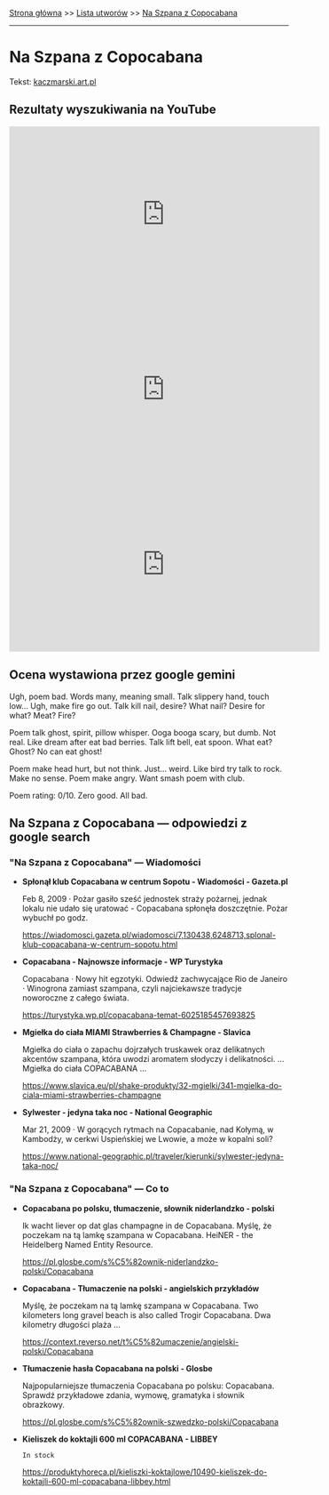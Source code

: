[Strona główna](../index.md) >> [Lista utworów](../list.md) >> [Na Szpana z Copocabana](324.md)

---

# Na Szpana z Copocabana

Tekst: [kaczmarski.art.pl](https://www.kaczmarski.art.pl/tworczosc/wiersze/na-szpana-z-copocabana/)

## Rezultaty wyszukiwania na YouTube

<iframe width="560" height="315" src="https://www.youtube.com/embed/5XCvJgtfXQs?si=IdontcarewhotheIRSsendsImnotpayingtaxes" title="YouTube video player" frameborder="0" allow="accelerometer; autoplay; clipboard-write; encrypted-media; gyroscope; picture-in-picture; web-share" referrerpolicy="strict-origin-when-cross-origin" allowfullscreen></iframe>

<iframe width="560" height="315" src="https://www.youtube.com/embed/KssVd4HRjig?si=IdontcarewhotheIRSsendsImnotpayingtaxes" title="YouTube video player" frameborder="0" allow="accelerometer; autoplay; clipboard-write; encrypted-media; gyroscope; picture-in-picture; web-share" referrerpolicy="strict-origin-when-cross-origin" allowfullscreen></iframe>

<iframe width="560" height="315" src="https://www.youtube.com/embed/3_PaRYzdRj0?si=IdontcarewhotheIRSsendsImnotpayingtaxes" title="YouTube video player" frameborder="0" allow="accelerometer; autoplay; clipboard-write; encrypted-media; gyroscope; picture-in-picture; web-share" referrerpolicy="strict-origin-when-cross-origin" allowfullscreen></iframe>

## Ocena wystawiona przez google gemini

Ugh, poem bad. Words many, meaning small. Talk slippery hand, touch low... Ugh, make fire go out. Talk kill nail, desire? What nail? Desire for what? Meat? Fire? 

Poem talk ghost, spirit, pillow whisper. Ooga booga scary, but dumb. Not real. Like dream after eat bad berries. Talk lift bell, eat spoon. What eat? Ghost? No can eat ghost! 

Poem make head hurt, but not think. Just... weird. Like bird try talk to rock. Make no sense. Poem make angry. Want smash poem with club. 

Poem rating: 0/10. Zero good. All bad.


## Na Szpana z Copocabana — odpowiedzi z google search

### "Na Szpana z Copocabana" — Wiadomości

- **Spłonął klub Copacabana w centrum Sopotu - Wiadomości - Gazeta.pl**

    Feb 8, 2009  ·  Pożar gasiło sześć jednostek straży pożarnej, jednak lokalu nie udało się uratować - Copacabana spłonęła doszczętnie. Pożar wybuchł po godz. 

   <https://wiadomosci.gazeta.pl/wiadomosci/7,130438,6248713,splonal-klub-copacabana-w-centrum-sopotu.html>
- **Copacabana - Najnowsze informacje - WP Turystyka**

    Copacabana · Nowy hit egzotyki. Odwiedź zachwycające Rio de Janeiro · Winogrona zamiast szampana, czyli najciekawsze tradycje noworoczne z całego świata. 

   <https://turystyka.wp.pl/copacabana-temat-6025185457693825>
- **Mgiełka do ciała MIAMI Strawberries & Champagne - Slavica**

    Mgiełka do ciała o zapachu dojrzałych truskawek oraz delikatnych akcentów szampana, która uwodzi aromatem słodyczy i delikatności. ... Mgiełka do ciała COPACABANA ... 

   <https://www.slavica.eu/pl/shake-produkty/32-mgielki/341-mgielka-do-ciala-miami-strawberries-champagne>
- **Sylwester - jedyna taka noc - National Geographic**

    Mar 21, 2009  ·  W gorących rytmach na Copacabanie, nad Kołymą, w Kambodży, w cerkwi Uspieńskiej we Lwowie, a może w kopalni soli? 

   <https://www.national-geographic.pl/traveler/kierunki/sylwester-jedyna-taka-noc/>

### "Na Szpana z Copocabana" — Co to

- **Copacabana po polsku, tłumaczenie, słownik niderlandzko - polski**

    Ik wacht liever op dat glas champagne in de Copacabana. Myślę, że poczekam na tą lamkę szampana w Copacabana. HeiNER - the Heidelberg Named Entity Resource. 

   <https://pl.glosbe.com/s%C5%82ownik-niderlandzko-polski/Copacabana>
- **Copacabana - Tłumaczenie na polski - angielskich przykładów**

    Myślę, że poczekam na tą lamkę szampana w Copacabana. Two kilometers long gravel beach is also called Trogir Copacabana. Dwa kilometry długości plaża ... 

   <https://context.reverso.net/t%C5%82umaczenie/angielski-polski/Copacabana>
- **Tłumaczenie hasła Copacabana na polski - Glosbe**

    Najpopularniejsze tłumaczenia Copacabana po polsku: Copacabana. Sprawdź przykładowe zdania, wymowę, gramatyka i słownik obrazkowy. 

   <https://pl.glosbe.com/s%C5%82ownik-szwedzko-polski/Copacabana>
- **Kieliszek do koktajli 600 ml COPACABANA - LIBBEY**

      In stock 

   <https://produktyhoreca.pl/kieliszki-koktajlowe/10490-kieliszek-do-koktajli-600-ml-copacabana-libbey.html>

